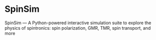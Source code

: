 # SpinSim
SpinSim — A Python-powered interactive simulation suite to explore the physics of spintronics: spin polarization, GMR, TMR, spin transport, and more
